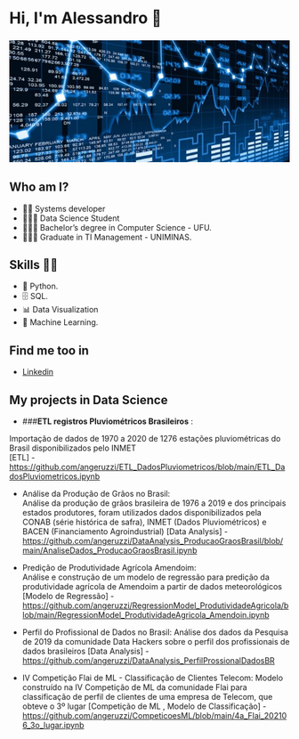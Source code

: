  # **Hi, I'm Alessandro** 👋 
###  
![GitHub Logo](fundo_ds_git.JPG)

## Who am I? 

* 👨‍💻 Systems developer
* 🧑🏻‍🎓 Data Science Student
* 👨🏼‍🎓 Bachelor’s degree in Computer Science - UFU.
* 👨🏼‍🎓 Graduate in TI Management - UNIMINAS.

## Skills 👩‍💻

* 🐍 Python.
* 🗄 SQL.
* 📊 Data Visualization
* 🔮 Machine Learning. 

## Find me too in

*  [Linkedin]( https://www.linkedin.com/in/alessandroangeruzzi/ )

## **My projects in Data Science**

* ###**ETL registros Pluviométricos Brasileiros** :  

Importação de dados de 1970 a 2020 de 1276 estações pluviométricas do Brasil disponibilizados pelo INMET
<br>[ETL] - https://github.com/angeruzzi/ETL_DadosPluviometricos/blob/main/ETL_DadosPluviometricos.ipynb

* Análise da Produção de Grãos no Brasil:  
Análise da produção de grãos brasileira de 1976 a 2019 e dos principais estados produtores, foram utilizados dados disponibilizados pela CONAB (série histórica de safra), INMET (Dados Pluviométricos) e BACEN (Financiamento Agroindustrial) 
[Data Analysis] - https://github.com/angeruzzi/DataAnalysis_ProducaoGraosBrasil/blob/main/AnaliseDados_ProducaoGraosBrasil.ipynb

* Predição de Produtividade Agrícola Amendoim:  
Análise e construção de um modelo de regressão para predição da produtividade agrícola de Amendoim a partir de dados meteorológicos
[Modelo de Regressão] - https://github.com/angeruzzi/RegressionModel_ProdutividadeAgricola/blob/main/RegressionModel_ProdutividadeAgricola_Amendoin.ipynb

* Perfil do Profissional de Dados no Brasil: 
Análise dos dados da Pesquisa de 2019 da comunidade Data Hackers sobre o perfil dos profissionais de dados brasileiros
[Data Analysis] - https://github.com/angeruzzi/DataAnalysis_PerfilProssionalDadosBR 

* IV Competição Flai de ML - Classificação de Clientes Telecom: 
Modelo construído na IV Competição de ML da comunidade Flai para classificação de perfil de clientes de uma empresa de Telecom, que obteve o 3º lugar
[Competição de ML , Modelo de Classificação] - https://github.com/angeruzzi/CompeticoesML/blob/main/4a_Flai_202106_3o_lugar.ipynb 

<!--
**angeruzzi/angeruzzi** is a ✨ _special_ ✨ repository because its `README.md` (this file) appears on your GitHub profile.

Here are some ideas to get you started:

- 🔭 I’m currently working on ...
- 🌱 I’m currently learning ...
- 👯 I’m looking to collaborate on ...
- 🤔 I’m looking for help with ...
- 💬 Ask me about ...
- 📫 How to reach me: ...
- 😄 Pronouns: ...
- ⚡ Fun fact: ...
-->
